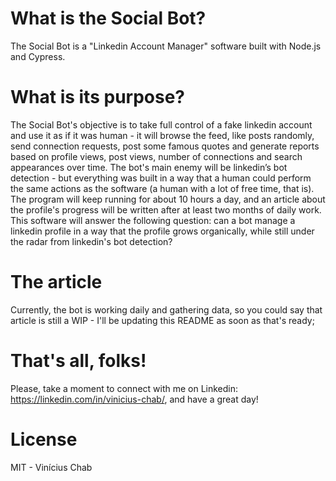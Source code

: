 What is the Social Bot?
===================================
The Social Bot is a "Linkedin Account Manager" software built with Node.js and Cypress.

What is its purpose?
===================================
The Social Bot's objective is to take full control of a fake linkedin account and use it as if it was human - it will browse the feed, like posts randomly, send connection requests, post some famous quotes and generate reports based on profile views, post views, number of connections and search appearances over time.
The bot's main enemy will be linkedin’s bot detection - but everything was built in a way that a human could perform the same actions as the software (a human with a lot of free time, that is).
The program will keep running for about 10 hours a day, and an article about the profile's progress will be written after at least two months of daily work. 
This software will answer the following question: can a bot manage a linkedin profile in a way that the profile grows organically, while still under the radar from linkedin's bot detection?

The article
===================================
Currently, the bot is working daily and gathering data, so you could say that article is still a WIP - I'll be updating this README as soon as that's ready;


That's all, folks!
===================================
Please, take a moment to connect with me on Linkedin: https://linkedin.com/in/vinicius-chab/, and have a great day!

License
===================================
MIT - Vinícius Chab
